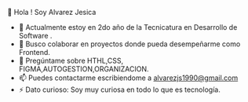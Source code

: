  👋  Hola ! Soy Alvarez Jesica




- 🌱 Actualmente estoy en 2do año de la Tecnicatura en Desarrollo de Software .
- 👯 Busco colaborar en proyectos donde pueda desempeñarme como Frontend.
- 💬 Pregúntame sobre HTHL,CSS, FIGMA,AUTOGESTION,ORGANIZACION.
- 📫 Puedes contactarme escribiendome a alvarezjs1990@gmail.com
- ⚡ Dato curioso: Soy muy curiosa en todo lo que es tecnología.

